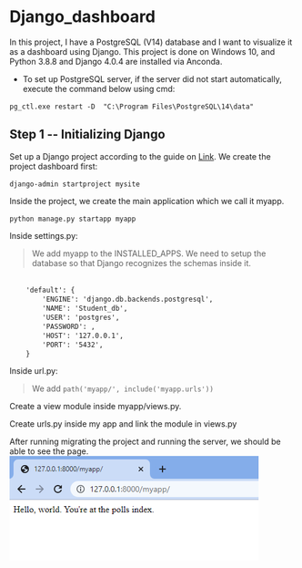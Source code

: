 # Django_dashboard

In this project, I have a PostgreSQL (V14) database and I want to visualize it as a dashboard using Django. 
This project is done on Windows 10, and Python 3.8.8 and Django 4.0.4 are installed via Anconda.

* To set up PostgreSQL server, if the server did not start automatically, execute the command below using cmd:

<pre><code>pg_ctl.exe restart -D  "C:\Program Files\PostgreSQL\14\data"</code></pre>

## Step 1 -- Initializing Django
Set up a Django project according to the guide on [Link](https://docs.djangoproject.com/en/4.0/intro/tutorial01/).
We create the project dashboard first:
<pre><code>django-admin startproject mysite</code></pre>
Inside the project, we create the main application which we call it myapp.
<pre><code>python manage.py startapp myapp</code></pre>

Inside settings.py:
> We add myapp to the INSTALLED_APPS.
> We need to setup the database so that Django recognizes the schemas inside it.
<pre><code>
    'default': {
        'ENGINE': 'django.db.backends.postgresql',
        'NAME': 'Student_db',
        'USER': 'postgres',
        'PASSWORD': ,
        'HOST': '127.0.0.1',
        'PORT': '5432',
    }
</code></pre>

Inside url.py:
> We add <code>path('myapp/', include('myapp.urls'))</code>

Create a view module inside myapp/views.py.

Create urls.py inside my app and link the module in views.py

After running migrating the project and running the server, we should be able to see the page. ![Alt text](./.img/view1.png)